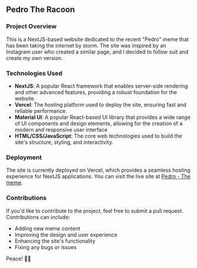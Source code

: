 ## Pedro The Racoon

### Project Overview

This is a NextJS-based website dedicated to the recent "Pedro" meme that has been taking the internet by storm. The site was inspired by an Instagram user who created a similar page, and I decided to follow suit and create my own version.

### Technologies Used

- **NextJS**: A popular React framework that enables server-side rendering and other advanced features, providing a robust foundation for the website.
- **Vercel**: The hosting platform used to deploy the site, ensuring fast and reliable performance.
- **Material UI**: A popular React-based UI library that provides a wide range of UI components and design elements, allowing for the creation of a modern and responsive user interface
- **HTML/CSS/JavaScript**: The core web technologies used to build the site's structure, styling, and interactivity.

### Deployment

The site is currently deployed on Vercel, which provides a seamless hosting experience for NextJS applications. You can visit the live site at [Pedro - The meme](https://pedro-smoky.vercel.app/).

### Contributions

If you'd like to contribute to the project, feel free to submit a pull request. Contributions can include:

- Adding new meme content
- Improving the design and user experience
- Enhancing the site's functionality
- Fixing any bugs or issues

Peace! ✌🏾
